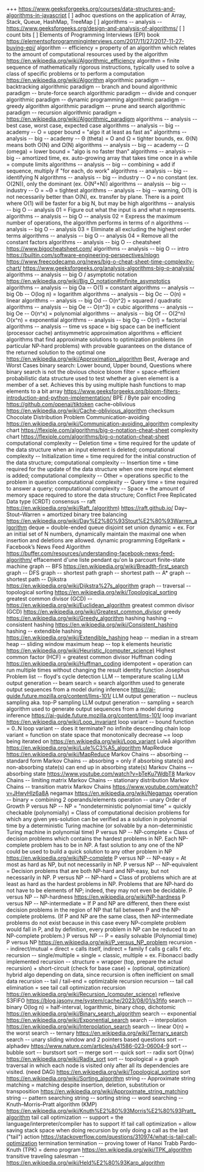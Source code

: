 
+++ https://www.geeksforgeeks.org/courses/data-structures-and-algorithms-in-javascript
[ ] adhoc questions on the application of Array, Stack, Queue, HashMap, TreeMap
[ ] algorithms -- analysis -- https://www.geeksforgeeks.org/design-and-analysis-of-algorithms/
[ ] count bits
[ ] Elements of Programming Interviews (EPI) book https://elementsofprogramminginterviews.com/2017/11/27/2017-11-27-buying-epi/
algorithm -- efficiency = property of an algorithm which relates to the amount of computational resources used by the algorithm https://en.wikipedia.org/wiki/Algorithmic_efficiency
algorithm = finite sequence of mathematically rigorous instructions, typically used to solve a class of specific problems or to perform a computation https://en.wikipedia.org/wiki/Algorithm
algorithmic paradigm -- backtracking
algorithmic paradigm -- branch and bound
algorithmic paradigm -- brute-force search
algorithmic paradigm -- divide and conquer
algorithmic paradigm -- dynamic programming
algorithmic paradigm -- greedy algorithm
algorithmic paradigm -- prune and search
algorithmic paradigm -- recursion
algorithmic paradigm = https://en.wikipedia.org/wiki/Algorithmic_paradigm
algorithms -- analysis -- best case, worst case, expected case
algorithms -- analysis -- big -- academy -- O = upper bound = "algo it at least as fast as"
algorithms -- analysis -- big -- academy -- Θ (theta) = O and Ω = tighter bounds, ex. Θ(N) means both O(N) and Ω(N)
algorithms -- analysis -- big -- academy -- Ω (omega) = lower bound = "algo is no faster than"
algorithms -- analysis -- big -- amortized time, ex. auto-growing array that takes time once in a while = compute limits
algorithms -- analysis -- big -- combining = add if sequence, multiply if "for each, do work" 
algorithms -- analysis -- big -- identifying N
algorithms -- analysis -- big -- industry -- O = no constant (ex. O(2N)), only the dominant (ex. O(N²+N))
algorithms -- analysis -- big -- industry -- O = ~Θ = tightest
algorithms -- analysis -- big -- warning, O(1) is not necessarily better than O(N), ex. transfer by plane. There is a point where O(1) will be faster for a big N, but may be high
algorithms -- analysis -- big O -- analysis 01 = Figure out what the input is and what n represents.
algorithms -- analysis -- big O -- analysis 02 = Express the maximum number of operations, the algorithm performs in terms of n
algorithms -- analysis -- big O -- analysis 03 = Eliminate all excluding the highest order terms
algorithms -- analysis -- big O -- analysis 04 = Remove all the constant factors
algorithms -- analysis -- big O -- cheatsheet https://www.bigocheatsheet.com/
algorithms -- analysis -- big O -- intro https://builtin.com/software-engineering-perspectives/nlogn https://www.freecodecamp.org/news/big-o-cheat-sheet-time-complexity-chart/ https://www.geeksforgeeks.org/analysis-algorithms-big-o-analysis/
algorithms -- analysis -- big O / asymptotic notation https://en.wikipedia.org/wiki/Big_O_notation#Infinite_asymptotics
algorithms -- analysis -- big Oa -- O(1) = constant
algorithms -- analysis -- big Ob -- O(log n) = logarithm
algorithms -- analysis -- big Oc -- O(n) = linear
algorithms -- analysis -- big Od -- O(n^2) = squared / quadratic
algorithms -- analysis -- big Oe -- O(n^3) = cubic
algorithms -- analysis -- big Oe -- O(n^x) = polynomial
algorithms -- analysis -- big Of -- O(2^n) O(x^n) = exponential
algorithms -- analysis -- big Og -- O(n!) = factorial
algorithms -- analysis -- time vs space = big space can be inefficient (processor cache)
antisymmetric
approximation algorithms = efficient algorithms that find approximate solutions to optimization problems (in particular NP-hard problems) with provable guarantees on the distance of the returned solution to the optimal one https://en.wikipedia.org/wiki/Approximation_algorithm
Best, Average and Worst Cases
binary search: Lower bound, Upper bound, Questions where binary search is not the obvious choice
bloom filter = space-efficient probabilistic data structure used to test whether a given element is a member of a set. Achieves this by using multiple hash functions to map elements to a bit array https://www.geeksforgeeks.org/bloom-filters-introduction-and-python-implementation/
BPE / Byte pair encoding https://github.com/openai/tiktoken
cache-oblivious https://en.wikipedia.org/wiki/Cache-oblivious_algorithm
checksum
Chocolate Distribution Problem
Communication-avoiding https://en.wikipedia.org/wiki/Communication-avoiding_algorithm
complexity chart https://flexiple.com/algorithms/big-o-notation-cheat-sheet
complexity chart https://flexiple.com/algorithms/big-o-notation-cheat-sheet
computational complexity -- Deletion time = time required for the update of the data structure when an input element is deleted;
computational complexity -- Initialization time = time required for the initial construction of the data structure;
computational complexity -- Insertion time = time required for the update of the data structure when one more input element is added;
computational complexity -- Other = operations specific to the problem in question
computational complexity -- Query time = time required to answer a query;
computational complexity -- Space = the amount of memory space required to store the data structure;
Conflict Free Replicated Data type (CRDT)
consensus -- raft https://en.wikipedia.org/wiki/Raft_(algorithm)  https://raft.github.io/
Day–Stout–Warren = amortized binary tree balancing https://en.wikipedia.org/wiki/Day%E2%80%93Stout%E2%80%93Warren_algorithm
deque = double-ended queue
disjoint set union
dynamic = ex. For an initial set of N numbers, dynamically maintain the maximal one when insertion and deletions are allowed.
dynamic programming
EdgeRank = Facebook’s News Feed Algorithm https://buffer.com/resources/understanding-facebook-news-feed-algorithm/
effacement d'une liste pendant qu'on la parcourt
finite-state machine
graph -- BFS https://en.wikipedia.org/wiki/Breadth-first_search
graph -- DFS
graph -- shortest path
graph -- shortest path -- A*
graph -- shortest path -- Djikstra https://en.wikipedia.org/wiki/Dijkstra%27s_algorithm
graph -- traversal -- topological sorting https://en.wikipedia.org/wiki/Topological_sorting
greatest common divisor (GCD) -- https://en.wikipedia.org/wiki/Euclidean_algorithm
greatest common divisor (GCD) https://en.wikipedia.org/wiki/Greatest_common_divisor
greedy https://en.wikipedia.org/wiki/Greedy_algorithm
hashing
hashing -- consistent hashing https://en.wikipedia.org/wiki/Consistent_hashing
hashing -- extendible hashing https://en.wikipedia.org/wiki/Extendible_hashing
heap -- median in a stream
heap -- sliding window maximum
heap -- top k elements
heuristic https://en.wikipedia.org/wiki/Heuristic_(computer_science)
Highest common factor (HCF) = greatest common divisor
Huffman coding https://en.wikipedia.org/wiki/Huffman_coding
idempotent = operation can run multiple times without changing the result
identity function
Josephus Problem
list -- floyd's cycle detection
LLM -- temperature scaling
LLM output generation -- beam search = search algorithm used to generate output sequences from a model during inference https://ai-guide.future.mozilla.org/content/llms-101/
LLM output generation -- nucleus sampling aka. top-P sampling
LLM output generation -- sampling = search algorithm used to generate output sequences from a model during inference https://ai-guide.future.mozilla.org/content/llms-101/
loop invariant https://en.wikipedia.org/wiki/Loop_invariant
loop variant -- bound function = 0..N
loop variant -- does it terminate? no infinite descending chain
loop variant = function on state space that monotonically decrease ~= loop being iterated on https://en.wikipedia.org/wiki/Loop_variant
Luleå algorithm https://en.wikipedia.org/wiki/Lule%C3%A5_algorithm
MapReduce https://en.wikipedia.org/wiki/MapReduce
Markov Chains -- absorbing -- standard form
Markov Chains -- absorbing = only if absorbing state(s) and non-absorbing state(s) can end up in absorbing state(s)
Markov Chains -- absorbing state https://www.youtube.com/watch?v=bTeKu7WdbT8
Markov Chains -- limiting matrix
Markov Chains -- stationary distribution
Markov Chains -- transition matrix
Markov Chains https://www.youtube.com/watch?v=JHwyHIz6a8A
negamax https://en.wikipedia.org/wiki/Negamax
operation -- binary = combining 2 operands/elements
operation -- unary
Order of Growth
P versus NP -- NP = "nondeterministic polynomial time" = quickly checkable (polynomially) = Class of computational decision problems for which any given yes-solution can be verified as a solution in polynomial time by a deterministic Turing machine (or solvable by a non-deterministic Turing machine in polynomial time)
P versus NP -- NP-complete = Class of decision problems which contains the hardest problems in NP. Each NP-complete problem has to be in NP. A fast solution to any one of the NP could be used to build a quick solution to any other problem in NP https://en.wikipedia.org/wiki/NP-complete
P versus NP -- NP-easy = At most as hard as NP, but not necessarily in NP.
P versus NP -- NP-equivalent = Decision problems that are both NP-hard and NP-easy, but not necessarily in NP.
P versus NP -- NP-hard = Class of problems which are at least as hard as the hardest problems in NP. Problems that are NP-hard do not have to be elements of NP; indeed, they may not even be decidable.
P versus NP -- NP-hardness https://en.wikipedia.org/wiki/NP-hardness
P versus NP -- NP-intermediate = If P and NP are different, then there exist decision problems in the region of NP that fall between P and the NP-complete problems. (If P and NP are the same class, then NP-intermediate problems do not exist because in this case every NP-complete problem would fall in P, and by definition, every problem in NP can be reduced to an NP-complete problem.)
P versus NP -- P = easily solvable (Polynomial time)
P versus NP https://en.wikipedia.org/wiki/P_versus_NP_problem
recursion -- indirect/mutual = direct = calls itself, indirect = family f calls g calls f etc.
recursion -- single/multiple = single = classic, multiple = ex. Fibonacci badly implemented
recursion -- structure = wrapper (top, prepare the actual recursion) + short-circuit (check for base case) + (optional, optimization) hybrid algo depending on data, since recursion is often inefficient on small data
recursion -- tail / tail-end = optimizable recursion
recursion -- tail call elimination = see tail call optimization
recursion https://en.wikipedia.org/wiki/Recursion_(computer_science)
reflexive
S3FIFO https://blog.jasony.me/system/cache/2023/08/01/s3fifo
search -- binary O(log n) = half-interval, logarithmic, binary chop, dichotomic https://en.wikipedia.org/wiki/Binary_search_algorithm
search -- exponential https://en.wikipedia.org/wiki/Exponential_search
search -- interpolation https://en.wikipedia.org/wiki/Interpolation_search
search -- linear O(n) = the worst
search -- ternary https://en.wikipedia.org/wiki/Ternary_search
search -- unary
sliding window and 2 pointers based questions
sort -- alphadev https://www.nature.com/articles/s41586-023-06004-9
sort -- bubble
sort -- burstsort
sort -- merge
sort -- quick
sort -- radix sort O(nw) https://en.wikipedia.org/wiki/Radix_sort
sort -- topological = a graph traversal in which each node is visited only after all its dependencies are visited. (need DAG) https://en.wikipedia.org/wiki/Topological_sorting
sort https://en.wikipedia.org/wiki/Sorting_algorithm
string -- Approximate string matching = matching despite insertion, deletion, substitution or transposition https://en.wikipedia.org/wiki/Approximate_string_matching
string -- pattern searching
string -- sorting
string -- word searching -- Knuth–Morris–Pratt algorithm (KMP) https://en.wikipedia.org/wiki/Knuth%E2%80%93Morris%E2%80%93Pratt_algorithm
tail call optimization -- support = the language/interpreter/compiler has to support it!
tail call optimization = allow saving stack space when doing recursion by only doing a call as the last ("tail") action https://stackoverflow.com/questions/310974/what-is-tail-call-optimization
termination
termination -- proving
tower of Hanoi
Trabb Pardo-Knuth (TPK) = demo program https://en.wikipedia.org/wiki/TPK_algorithm
transitive
traveling salesman -- https://en.wikipedia.org/wiki/Held%E2%80%93Karp_algorithm
